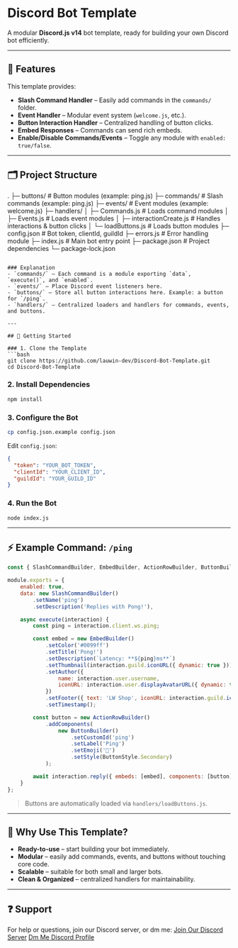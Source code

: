 
# Discord Bot Template
A modular **Discord.js v14** bot template, ready for building your own Discord bot efficiently.

---

## 🌟 Features
This template provides:

- **Slash Command Handler** – Easily add commands in the `commands/` folder.
- **Event Handler** – Modular event system (`welcome.js`, etc.).
- **Button Interaction Handler** – Centralized handling of button clicks.
- **Embed Responses** – Commands can send rich embeds.
- **Enable/Disable Commands/Events** – Toggle any module with `enabled: true/false`.

---

## 🗂 Project Structure


.
├─ buttons/                 # Button modules (example: ping.js)
├─ commands/                # Slash commands (example: ping.js)
├─ events/                  # Event modules (example: welcome.js)
├─ handlers/
│   ├─ Commands.js          # Loads command modules
│   ├─ Events.js            # Loads event modules
│   ├─ interactionCreate.js # Handles interactions & button clicks
│   └─ loadButtons.js       # Loads button modules
├─ config.json              # Bot token, clientId, guildId
├─ errors.js                # Error handling module
├─ index.js                 # Main bot entry point
├─ package.json             # Project dependencies
└─ package-lock.json

````

### Explanation
- `commands/` – Each command is a module exporting `data`, `execute()`, and `enabled`.
- `events/` – Place Discord event listeners here.
- `buttons/` – Store all button interactions here. Example: a button for `/ping`.
- `handlers/` – Centralized loaders and handlers for commands, events, and buttons.

---

## 🚀 Getting Started

### 1. Clone the Template
```bash
git clone https://github.com/lauwin-dev/Discord-Bot-Template.git
cd Discord-Bot-Template
````

### 2. Install Dependencies

```bash
npm install
```

### 3. Configure the Bot

```bash
cp config.json.example config.json
```

Edit `config.json`:

```json
{
  "token": "YOUR_BOT_TOKEN",
  "clientId": "YOUR_CLIENT_ID",
  "guildId": "YOUR_GUILD_ID"
}
```

### 4. Run the Bot

```bash
node index.js
```

---

## ⚡ Example Command: `/ping`

```js
const { SlashCommandBuilder, EmbedBuilder, ActionRowBuilder, ButtonBuilder, ButtonStyle } = require('discord.js');

module.exports = {
    enabled: true,
    data: new SlashCommandBuilder()
        .setName('ping')
        .setDescription('Replies with Pong!'),

    async execute(interaction) {
        const ping = interaction.client.ws.ping;

        const embed = new EmbedBuilder()
            .setColor('#0099ff')
            .setTitle('Pong!')
            .setDescription(`Latency: **${ping}ms**`)
            .setThumbnail(interaction.guild.iconURL({ dynamic: true }))
            .setAuthor({
                name: interaction.user.username,
                iconURL: interaction.user.displayAvatarURL({ dynamic: true })
            })
            .setFooter({ text: 'LW Shop', iconURL: interaction.guild.iconURL({ dynamic: true }) })
            .setTimestamp();

        const button = new ActionRowBuilder()
            .addComponents(
                new ButtonBuilder()
                    .setCustomId('ping')
                    .setLabel('Ping')
                    .setEmoji('🏓')
                    .setStyle(ButtonStyle.Secondary)
            );

        await interaction.reply({ embeds: [embed], components: [button] });
    }
};
```

> Buttons are automatically loaded via `handlers/loadButtons.js`.

---

## 🎯 Why Use This Template?

* **Ready-to-use** – start building your bot immediately.
* **Modular** – easily add commands, events, and buttons without touching core code.
* **Scalable** – suitable for both small and larger bots.
* **Clean & Organized** – centralized handlers for maintainability.

---

## ❓ Support

For help or questions, join our Discord server, or dm me:
[Join Our Discord Server](https://discord.gg/JKqKZjbq)
[Dm Me Discord Profile](https://discord.com/users/789168526065008640)


